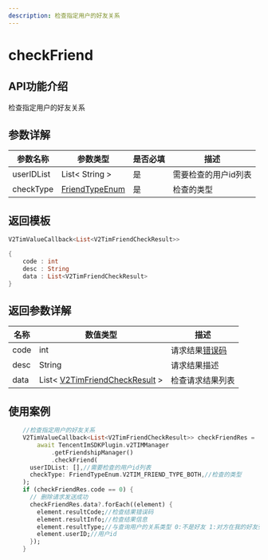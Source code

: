 ```yaml
---
description: 检查指定用户的好友关系
---
```


# checkFriend

## API功能介绍

检查指定用户的好友关系

## 参数详解

| 参数名称       | 参数类型                                         | 是否必填 | 描述          |
| ---------- | -------------------------------------------- | ---- | ----------- |
| userIDList | List< String >                               | 是    | 需要检查的用户id列表 |
| checkType  | [FriendTypeEnum](../enums/friendtypeenum.md) | 是    | 检查的类型       |

## 返回模板

```dart
V2TimValueCallback<List<V2TimFriendCheckResult>>

{
    code : int
    desc : String
    data : List<V2TimFriendCheckResult>
}
```

## 返回参数详解

| 名称   | 数值类型                                                                              | 描述                                                             |
| ---- | --------------------------------------------------------------------------------- | -------------------------------------------------------------- |
| code | int                                                                               | 请求结果[错误码](https://cloud.tencent.com/document/product/269/1671) |
| desc | String                                                                            | 请求结果描述                                                         |
| data | List< [V2TimFriendCheckResult](../guan-jian-lei/user/v2timfriendcheckresult.md) > | 检查请求结果列表                                                       |

## 使用案例  &#x20;

```dart
    //检查指定用户的好友关系
    V2TimValueCallback<List<V2TimFriendCheckResult>> checkFriendRes =
        await TencentImSDKPlugin.v2TIMManager
            .getFriendshipManager()
            .checkFriend(
      userIDList: [],//需要检查的用户id列表
      checkType: FriendTypeEnum.V2TIM_FRIEND_TYPE_BOTH,//检查的类型
    );
    if (checkFriendRes.code == 0) {
      // 删除请求发送成功
      checkFriendRes.data?.forEach((element) {
        element.resultCode;//检查结果错误码
        element.resultInfo;//检查结果信息
        element.resultType;//与查询用户的关系类型 0:不是好友 1:对方在我的好友列表中 2:我在对方的好友列表中 3:互为好友
        element.userID;//用户id
      });
    }

```
